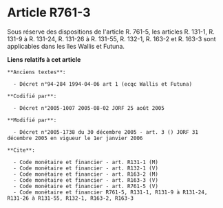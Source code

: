# Article R761-3

Sous réserve des dispositions de l'article R. 761-5, les articles R. 131-1, R. 131-9 à R. 131-24, R. 131-26 à R. 131-55, R.
132-1, R. 163-2 et R. 163-3 sont applicables dans les îles Wallis et Futuna.

**Liens relatifs à cet article**

	**Anciens textes**:

	  - Décret n°94-284 1994-04-06 art 1 (ecqc Wallis et Futuna)

	**Codifié par**:

	  - Décret n°2005-1007 2005-08-02 JORF 25 août 2005

	**Modifié par**:

	  - Décret n°2005-1738 du 30 décembre 2005 - art. 3 () JORF 31 décembre 2005 en vigueur le 1er janvier 2006

	**Cite**:

	  - Code monétaire et financier - art. R131-1 (M)
	  - Code monétaire et financier - art. R132-1 (V)
	  - Code monétaire et financier - art. R163-2 (M)
	  - Code monétaire et financier - art. R163-3 (V)
	  - Code monétaire et financier - art. R761-5 (V)
	  - Code monétaire et financier R761-5, R131-1, R131-9 à R131-24, R131-26 à R131-55, R132-1, R163-2, R163-3
